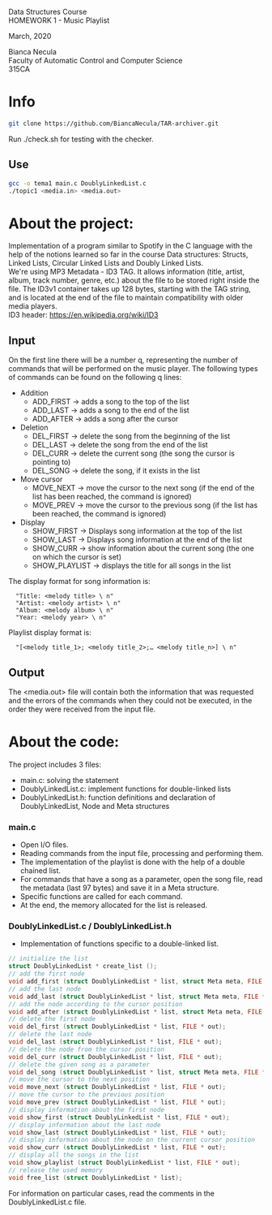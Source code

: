 Data Structures Course \
HOMEWORK 1 - Music Playlist 

March, 2020

Bianca Necula \
Faculty of Automatic Control and Computer Science \
315CA 

# Info
```bash
git clone https://github.com/BiancaNecula/TAR-archiver.git
```
Run ./check.sh for testing with the checker. 

## Use

```bash
gcc -o tema1 main.c DoublyLinkedList.c
./topic1 <media.in> <media.out>
```
# About the project:
Implementation of a program similar to Spotify in the C language with the help of the notions learned so far in the course Data structures: 
Structs, Linked Lists, Circular Linked Lists and Doubly Linked Lists.  
We're using MP3 Metadata - ID3 TAG. It allows information (title, artist, album, track number, genre, etc.) 
about the file to be stored right inside the file. The ID3v1 container takes up 128 bytes, starting with the TAG string, 
and is located at the end of the file to maintain compatibility with older media players.  
ID3 header: https://en.wikipedia.org/wiki/ID3  

## Input
On the first line there will be a number q, representing the number of commands that will be performed on the music player. The following types of commands can be found on the following q lines:

* Addition  
  - ADD_FIRST <song name> → adds a song to the top of the list
  - ADD_LAST <song name> → adds a song to the end of the list
  - ADD_AFTER <song name> → adds a song after the cursor
* Deletion
  - DEL_FIRST → delete the song from the beginning of the list
  - DEL_LAST → delete the song from the end of the list
  - DEL_CURR → delete the current song (the song the cursor is pointing to)
  - DEL_SONG <song name> → delete the song, if it exists in the list
* Move cursor
  - MOVE_NEXT → move the cursor to the next song (if the end of the list has been reached, the command is ignored)
  - MOVE_PREV → move the cursor to the previous song (if the list has been reached, the command is ignored)
* Display
  - SHOW_FIRST → Displays song information at the top of the list
  - SHOW_LAST → Displays song information at the end of the list
  - SHOW_CURR → show information about the current song (the one on which the cursor is set)
  - SHOW_PLAYLIST → displays the title for all songs in the list
 
 The display format for song information is:  
 ```
   "Title: <melody title> \ n"
   "Artist: <melody artist> \ n"
   "Album: <melody album> \ n"
   "Year: <melody year> \ n"
```
Playlist display format is:
 ```
   "[<melody title_1>; <melody title_2>;… <melody title_n>] \ n"
 ```
 
## Output
The <media.out> file will contain both the information that was requested and the errors of the commands when they could not be executed, in the order they were received from the input file.

# About the code:
The project includes 3 files:
* main.c: solving the statement
* DoublyLinkedList.c: implement functions for double-linked lists
* DoublyLinkedList.h: function definitions and declaration of DoublyLinkedList, Node and Meta structures

### main.c

* Open I/O files.
* Reading commands from the input file, processing and performing them.
* The implementation of the playlist is done with the help of a double chained list.
* For commands that have a song as a parameter, open the song file, read the metadata (last 97 bytes) and save it in a Meta structure.
* Specific functions are called for each command.
* At the end, the memory allocated for the list is released.

### DoublyLinkedList.c / DoublyLinkedList.h

* Implementation of functions specific to a double-linked list.
 
```C
// initialize the list
struct DoublyLinkedList * create_list ();
// add the first node
void add_first (struct DoublyLinkedList * list, struct Meta meta, FILE * out);
// add the last node
void add_last (struct DoublyLinkedList * list, struct Meta meta, FILE * out);
// add the node according to the cursor position
void add_after (struct DoublyLinkedList * list, struct Meta meta, FILE * out);
// delete the first node
void del_first (struct DoublyLinkedList * list, FILE * out);
// delete the last node
void del_last (struct DoublyLinkedList * list, FILE * out);
// delete the node from the cursor position
void del_curr (struct DoublyLinkedList * list, FILE * out);
// delete the given song as a parameter
void del_song (struct DoublyLinkedList * list, struct Meta meta, FILE * out);
// move the cursor to the next position
void move_next (struct DoublyLinkedList * list, FILE * out);
// move the cursor to the previous position
void move_prev (struct DoublyLinkedList * list, FILE * out);
// display information about the first node
void show_first (struct DoublyLinkedList * list, FILE * out);
// display information about the last node
void show_last (struct DoublyLinkedList * list, FILE * out);
// display information about the node on the current cursor position
void show_curr (struct DoublyLinkedList * list, FILE * out);
// display all the songs in the list
void show_playlist (struct DoublyLinkedList * list, FILE * out);
// release the used memory
void free_list (struct DoublyLinkedList * list);
```
For information on particular cases, read the comments in the DoublyLinkedList.c file.

